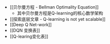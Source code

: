 * [[贝尔曼方程 - Bellman Optimality Equation]]
	* 其中贝尔曼方程是Q-learning的核心数学架构 
* [[探索底层文章 - Q-learning is not yet scalable]]
* [[Deep Q Net-work]]
* [[DQN 变换表]]
* [[Q-learing变化表]]